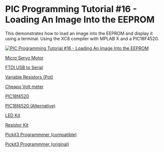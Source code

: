 # **PIC Programming Tutorial #16 - Loading An Image Into the EEPROM**

This demonstrates how to load an image into the EEPROM and display it using a terminal. Using the XC8 compiler with MPLAB X and a PIC18F4520.

[![PIC Programming Tutorial #16 - Loading An Image Into the EEPROM](https://img.youtube.com/vi/IbwAH4Et9sY/0.jpg)](https://www.youtube.com/watch?v=IbwAH4Et9sY "PIC Programming Tutorial #16 - Loading An Image Into the EEPROM")

<a href="https://amzn.to/2VmAOp8">Micro Servo Motor</a> 

<a href="https://amzn.to/2CzX8Wc">FTDI USB to Serial</a>

<a href="https://amzn.to/2pTpm5W">Variable Resistors (Pot)</a>

<a href="https://amzn.to/2CLXmtE">Cheapo Volt meter</a>

<a href="https://amzn.to/2oTHRqm">PIC18f4520</a>

<a href="https://amzn.to/2p2PsmV">PIC18f4520  (Alternative)</a>

<a href="https://amzn.to/2x5Fq8a">LED Kit</a>

<a href="https://amzn.to/2COwEBA">Resistor Kit</a>

<a href="https://amzn.to/2BzKsiE">Pickit3 Programmmer (compatible)</a>

<a href="https://www.microchip.com/Developmenttools/ProductDetails/PartNo/PG164130">Pickit3 Programmmer (original)</a>

